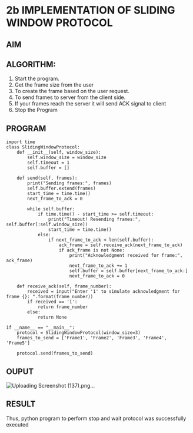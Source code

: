 # 2b IMPLEMENTATION OF SLIDING WINDOW PROTOCOL
## AIM
## ALGORITHM:
1. Start the program.
2. Get the frame size from the user
3. To create the frame based on the user request.
4. To send frames to server from the client side.
5. If your frames reach the server it will send ACK signal to client
6. Stop the Program
## PROGRAM
```
import time
class SlidingWindowProtocol:
    def __init__(self, window_size):
        self.window_size = window_size
        self.timeout = 1
        self.buffer = []

    def send(self, frames):
        print("Sending frames:", frames)
        self.buffer.extend(frames)
        start_time = time.time()
        next_frame_to_ack = 0

        while self.buffer:
            if time.time() - start_time >= self.timeout:
                print("Timeout! Resending frames:", self.buffer[:self.window_size])
                start_time = time.time()
            else:
                if next_frame_to_ack < len(self.buffer):
                    ack_frame = self.receive_ack(next_frame_to_ack)
                    if ack_frame is not None:
                        print("Acknowledgment received for frame:", ack_frame)
                        next_frame_to_ack += 1
                        self.buffer = self.buffer[next_frame_to_ack:]
                        next_frame_to_ack = 0

    def receive_ack(self, frame_number):
        received = input("Enter '1' to simulate acknowledgment for frame {}: ".format(frame_number))
        if received == '1':
            return frame_number
        else:
            return None

if __name__ == "__main__":
    protocol = SlidingWindowProtocol(window_size=3)
    frames_to_send = ['Frame1', 'Frame2', 'Frame3', 'Frame4', 'Frame5']

    protocol.send(frames_to_send)

```
## OUPUT
![Uploading Screenshot (137).png…]()

## RESULT
Thus, python program to perform stop and wait protocol was successfully executed
